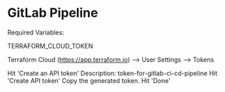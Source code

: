 # GitLab Pipeline

Required Variables:

TERRAFORM_CLOUD_TOKEN

Terraform Cloud (https://app.terraform.io) --> User Settings --> Tokens

Hit 'Create an API token'
Description: token-for-gitlab-ci-cd-pipeline
Hit 'Create API token'
Copy the generated token.
Hit 'Done'